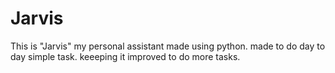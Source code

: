 # Jarvis
This is "Jarvis" my personal assistant made using python.
made to do day to day simple task.
keeeping it improved to do more tasks.
